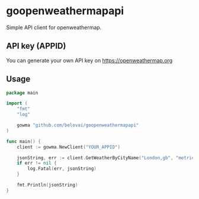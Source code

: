 # goopenweathermapapi
Simple API client for openweathermap. 

## API key (APPID)
You can generate your own API key on https://openweathermap.org

## Usage
```go
package main

import (
	"fmt"
	"log"

	gowma "github.com/belovai/goopenweathermapapi"
)

func main() {
	client := gowma.NewClient("YOUR_APPID")

	jsonString, err := client.GetWeatherByCityName("London,gb", "metric", "en")
	if err != nil {
		log.Fatal(err, jsonString)
	}

	fmt.Println(jsonString)
}
```